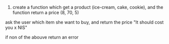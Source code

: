 1) create a function which get a product (ice-cream, cake, cookie), and the function return a price (8, 70, 5)

ask the user which item she want to buy, and return the price "It should cost you x NIS"

if non of the abouve return an error





